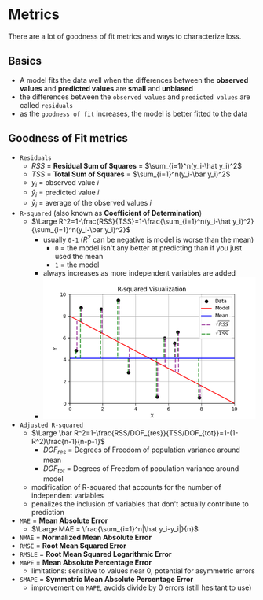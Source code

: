 # Metrics

There are a lot of goodness of fit metrics and ways to characterize loss.

## Basics

- A model fits the data well when the differences between the **observed values** and **predicted values** are **small** and **unbiased**
- the differences between the `observed values` and `predicted values` are called `residuals`
- as the `goodness of fit` increases, the model is better fitted to the data

## Goodness of Fit metrics

- `Residuals`
  - $RSS$ = **Residual Sum of Squares** = $\sum_{i=1}^n(y_i-\hat y_i)^2$
  - $TSS$ = **Total Sum of Squares** = $\sum_{i=1}^n(y_i-\bar y_i)^2$
  - $y_i$ = observed value $i$
  - $\hat y_i$ = predicted value $i$
  - $\bar y_i$ = average of the observed values $i$
- `R-squared` (also known as **Coefficient of Determination**)
  - $\Large R^2=1-\frac{RSS}{TSS}=1-\frac{\sum_{i=1}^n(y_i-\hat y_i)^2}{\sum_{i=1}^n(y_i-\bar y_i)^2}$
    - usually `0-1` ($R^2$ can be negative is model is worse than the mean)
      - `0` = the model isn't any better at predicting than if you just used the mean
      - `1` = the model
    - always increases as more independent variables are added
    - <img src="../images/r_squared_visualization.png" alt="Pic" width="500" />
- `Adjusted R-squared`
  - $\Large \bar R^2=1-\frac{RSS/DOF_{res}}{TSS/DOF_{tot}}=1-(1-R^2)\frac{n-1}{n-p-1}$
    - $DOF_{res}$ = Degrees of Freedom of population variance around mean
    - $DOF_{tot}$ = Degrees of Freedom of population variance around model
  - modification of R-squared that accounts for the number of independent variables
  - penalizes the inclusion of variables that don't actually contribute to prediction
- `MAE` = **Mean Absolute Error**
  - $\Large MAE = \frac{\sum_{i=1}^n|\hat y_i-y_i|}{n}$
- `NMAE` = **Normalized Mean Absolute Error**
- `RMSE` = **Root Mean Squared Error**
- `RMSLE` = **Root Mean Squared Logarithmic Error**
- `MAPE` = **Mean Absolute Percentage Error**
  - limitations: sensitive to values near 0, potential for asymmetric errors
- `SMAPE` = **Symmetric Mean Absolute Percentage Error**
  - improvement on `MAPE`, avoids divide by 0 errors (still hesitant to use)
